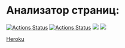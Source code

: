 # Анализатор страниц:
[![Actions Status](https://github.com/sergye/java-project-lvl4/workflows/hexlet-check/badge.svg)](https://github.com/sergye/java-project-lvl4/actions)
[![Actions Status](https://github.com/sergye/java-project-lvl4/actions/workflows/ci-gradle.yml/badge.svg)](https://github.com/sergye/java-project-lvl4/actions)
<a href="https://codeclimate.com/github/sergye/java-project-lvl4/maintainability"><img src="https://api.codeclimate.com/v1/badges/fcc46a022fff0fd452c3/maintainability" /></a>
<a href="https://codeclimate.com/github/sergye/java-project-lvl4/test_coverage"><img src="https://api.codeclimate.com/v1/badges/fcc46a022fff0fd452c3/test_coverage" /></a>

[Heroku](https://intense-springs-51417.herokuapp.com/)